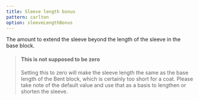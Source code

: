 ```yaml
---
title: Sleeve length bonus
pattern: carlton
option: sleeveLengthBonus
---
```


The amount to extend the sleeve beyond the length of the sleeve in the base block.

> #### This is not supposed to be zero
> 
> Setting this to zero will make the sleeve length the same as the base length of the Bent block, which is certainly too short for a coat. Please take note of the default value and use that as a basis to lengthen or shorten the sleeve.